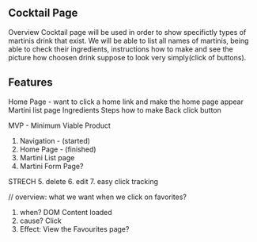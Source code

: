 Cocktail Page
---

Overview
Cocktail page will be used in order to show specifictly types
 of martinis drink that exist. We will be able to list all names of martinis,
 being able to check their ingredients, instructions how to make
 and see the picture how choosen drink suppose to look very simply(click of buttons).

Features
---
Home Page - want to click a home link and make the home page appear
Martini list page
Ingredients
Steps how to make
Back click button


MVP - Minimum Viable Product
1. Navigation - (started)
2. Home Page - (finished)
3. Martini List page
4. Martini Form Page?


STRECH 
5. delete
6. edit
7. easy click tracking


// overview: what we want when we click on favorites?
1. when? DOM Content loaded
2. cause? Click
3. Effect: View the Favourites page?